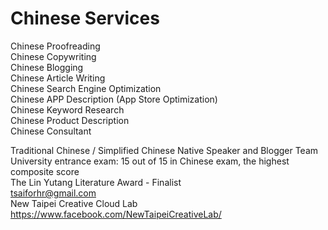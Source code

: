 # Chinese Services  
Chinese Proofreading  
Chinese Copywriting  
Chinese Blogging  
Chinese Article Writing  
Chinese Search Engine Optimization  
Chinese APP Description (App Store Optimization)  
Chinese Keyword Research  
Chinese Product Description  
Chinese Consultant  
  
    
 Traditional Chinese / Simplified Chinese Native Speaker and Blogger Team   
 University entrance exam: 15 out of 15 in Chinese exam, the highest composite score    
The Lin Yutang Literature Award - Finalist     
tsaiforhr@gmail.com  
New Taipei Creative Cloud Lab  
https://www.facebook.com/NewTaipeiCreativeLab/  
